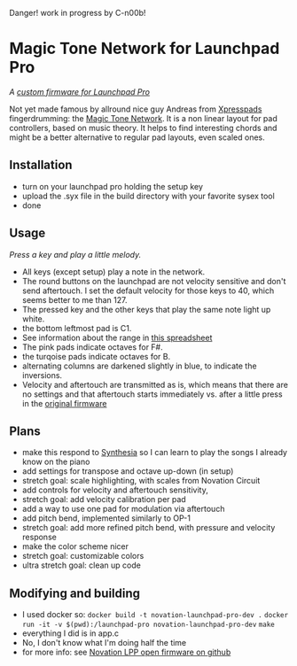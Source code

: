 Danger! work in progress by C-n00b!

# Magic Tone Network for Launchpad Pro
*A [custom firmware for Launchpad Pro](https://github.com/dvhdr/launchpad-pro)*

Not yet made famous by allround nice guy Andreas from [Xpresspads](http://xpresspads.com/) fingerdrumming: the [Magic Tone Network](http://www.xpresspads.com/tag/magic-tone-network/). It is a non linear layout for pad controllers, based on music theory. It helps to find interesting chords and might be a better alternative to regular pad layouts, even scaled ones.

## Installation
* turn on your launchpad pro holding the setup key
* upload the .syx file in the build directory with your favorite sysex tool
* done

## Usage
*Press a key and play a little melody.*
* All keys (except setup) play a note in the network.
* The round buttons on the launchpad are not velocity sensitive and don't send aftertouch. I set the default velocity for those keys to 40, which seems better to me than 127. 
* The pressed key and the other keys that play the same note light up white.
* the bottom leftmost pad is C1.
* See information about the range in [this spreadsheet](https://docs.google.com/spreadsheets/d/e/2PACX-1vT2yyNmcxbW1oj1S9KBUE1fmY2ACqy414S8aB-S-v0M3DpBvpG-V4ByjrNyFdDpDgFWv8H7D7-QWCiU/pubhtml)
* The pink pads indicate octaves for F#.
* the turqoise pads indicate octaves for B.
* alternating columns are darkened slightly in blue, to indicate the inversions.
* Velocity and aftertouch are transmitted as is, which means that there are no settings and that aftertouch starts immediately vs. after a little press in the [original firmware](https://github.com/dvhdr/launchpad-pro)

## Plans
* make this respond to [Synthesia](http://synthesiagame.com/) so I can learn to play the songs I already know on the piano
* add settings for transpose and octave up-down (in setup)
* stretch goal: scale highlighting, with scales from Novation Circuit
* add controls for velocity and aftertouch sensitivity, 
* stretch goal: add velocity calibration per pad
* add a way to use one pad for modulation via aftertouch
* add pitch bend, implemented similarly to OP-1
* stretch goal: add more refined pitch bend, with pressure and velocity response
* make the color scheme nicer
* stretch goal: customizable colors
* ultra stretch goal: clean up code

## Modifying and building
* I used docker so:
`docker build -t novation-launchpad-pro-dev .`
`docker run -it -v $(pwd):/launchpad-pro novation-launchpad-pro-dev`
`make`
* everything I did is in app.c
* No, I don't know what I'm doing half the time
* for more info: see [Novation LPP open firmware on github](https://github.com/dvhdr/launchpad-pro)
